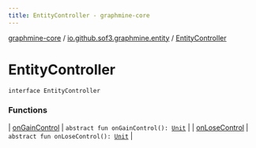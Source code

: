 ```yaml
---
title: EntityController - graphmine-core
---
```


[graphmine-core](../../index.html) / [io.github.sof3.graphmine.entity](../index.html) / [EntityController](./index.html)

# EntityController

`interface EntityController`

### Functions

| [onGainControl](on-gain-control.html) | `abstract fun onGainControl(): `[`Unit`](https://kotlinlang.org/api/latest/jvm/stdlib/kotlin/-unit/index.html) |
| [onLoseControl](on-lose-control.html) | `abstract fun onLoseControl(): `[`Unit`](https://kotlinlang.org/api/latest/jvm/stdlib/kotlin/-unit/index.html) |

